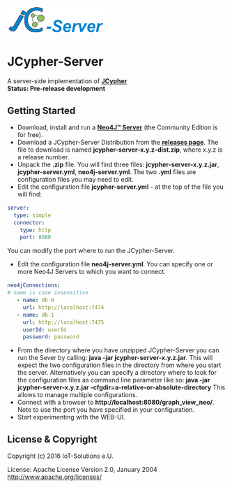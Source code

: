 ![](https://github.com/Wolfgang-Schuetzelhofer/jcypher-server/blob/master/src/test/resources/img/jcypher_server_logo_1.png)
=======
# JCypher-Server
A server-side implementation of [**JCypher**](http://wolfgang-schuetzelhofer.github.io/jcypher/)  
**Status: Pre-release development**  

## Getting Started
- Download, install and run a [**Neo4J™ Server**](http://www.neo4j.org/) (the Community Edition is for free).
- Download a JCypher-Server Distribution from the [**releases page**](https://github.com/Wolfgang-Schuetzelhofer/jcypher-server/releases).
The file to download is named **jcypher-server-x.y.z-dist.zip**, where x.y.z is a release number.
- Unpack the **.zip** file. You will find three files: **jcypher-server-x.y.z.jar**, **jcypher-server.yml**, **neo4j-server.yml**.
The two **.yml** files are configuration files you may need to edit.
- Edit the configuration file **jcypher-server.yml** - at the top of the file you will find:
```yaml
server:
  type: simple
  connector:
    type: http
    port: 8080
```
You can modify the port where to run the JCypher-Server.
- Edit the configuration file **neo4j-server.yml**. You can specify one or more Neo4J Servers to which you want to connect.
```yaml
neo4jConnections:
# name is case insensitive
   - name: db-0
     url: http://localhost:7474
   - name: db-1
     url: http://localhost:7475
     userId: userId
     password: password
```
- From the directory where you have unzipped JCypher-Server you can run the Sever by calling: **java -jar jcypher-server-x.y.z.jar**.
This will expect the two configuration files in the directory from where you start the server.
Alternatively you can specify a directory where to look for the configuration files as command line parameter like so:
**java -jar jcypher-server-x.y.z.jar -cfgdir=a-relative-or-absolute-directory**
This allows to manage multiple configurations.
- Connect with a browser to **http://localhost:8080/graph_view_neo/**. Note to use the port you have specified in your configuration.
- Start experimenting with the WEB-UI.

## License & Copyright

Copyright (c) 2016 IoT-Solutions e.U.

License:
								Apache License
                           Version 2.0, January 2004
                        http://www.apache.org/licenses/
